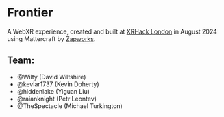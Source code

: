 # Frontier

A WebXR experience, created and built at [XRHack London](https://www.xrhack.com/london) in August 2024 using Mattercraft by [Zapworks](https://zap.works/mattercraft/).

## Team:

- @Wilty (David Wiltshire)
- @kevlar1737 (Kevin Doherty)
- @hiddenlake (Yiguan Liu)
- @raianknight (Petr Leontev)
- @TheSpectacle (Michael Turkington)
